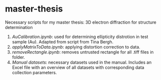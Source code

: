 # master-thesis
Necessary scripts for my master thesis: 3D electron diffraction for structure determination

1. _AuCalibration.ipynb_: used for determining ellipticity distrotion in test sample (Au). Adapted from script from Tina Bergh.
2. _applyMatrixToData.ipynb_: applying distortion correction to data. 
3. _removeRectangle.ipynb_: removes untrusted rectangle for all .tiff files in folder. 
4. _Manual datasets_: necessary datasets used in the manual. Includes an Excel file with an overview of all datasets with corresponding data collection parameters.
